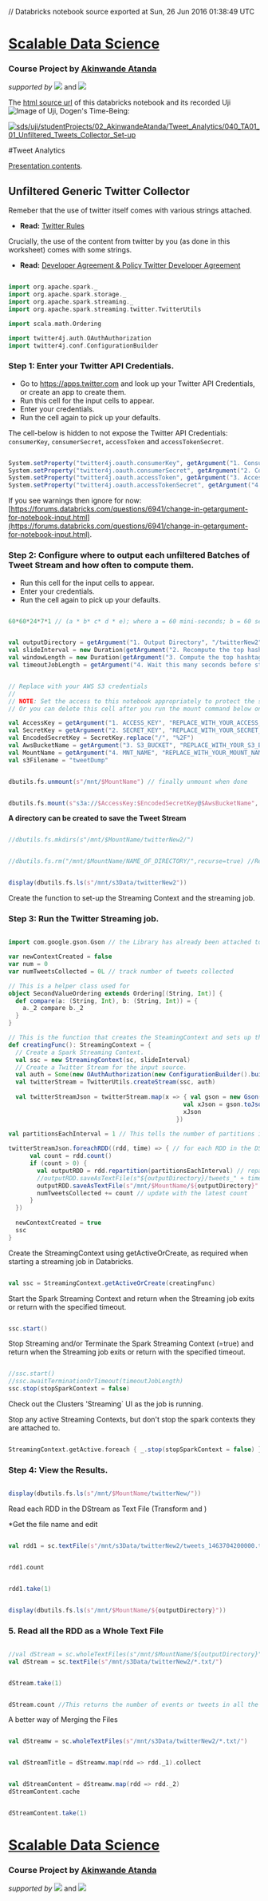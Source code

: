 // Databricks notebook source exported at Sun, 26 Jun 2016 01:38:49 UTC


# [Scalable Data Science](http://www.math.canterbury.ac.nz/~r.sainudiin/courses/ScalableDataScience/)


### Course Project by [Akinwande Atanda](https://nz.linkedin.com/in/akinwande-atanda)

*supported by* [![](https://raw.githubusercontent.com/raazesh-sainudiin/scalable-data-science/master/images/databricks_logoTM_200px.png)](https://databricks.com/)
and 
[![](https://raw.githubusercontent.com/raazesh-sainudiin/scalable-data-science/master/images/AWS_logoTM_200px.png)](https://www.awseducate.com/microsite/CommunitiesEngageHome)





The [html source url](https://raw.githubusercontent.com/raazesh-sainudiin/scalable-data-science/master/db/studentProjects/02_AkinwandeAtanda/Tweet_Analytics/040_TA01_01_Unfiltered_Tweets_Collector_Set-up.html) of this databricks notebook and its recorded Uji ![Image of Uji, Dogen's Time-Being](https://raw.githubusercontent.com/raazesh-sainudiin/scalable-data-science/master/images/UjiTimeBeingDogen.png "uji"):

[![sds/uji/studentProjects/02_AkinwandeAtanda/Tweet_Analytics/040_TA01_01_Unfiltered_Tweets_Collector_Set-up](http://img.youtube.com/vi/zJirlHAV6YU/0.jpg)](https://www.youtube.com/v/zJirlHAV6YU?rel=0&autoplay=1&modestbranding=1&start=0&end=1611)





#Tweet Analytics

[Presentation contents](https://github.com/aaa121/Spark-Tweet-Streaming-Presentation-May-2016).






## Unfiltered Generic Twitter Collector


Remeber that the use of twitter itself comes with various strings attached. 
- **Read:** [Twitter Rules](https://twitter.com/rules)


Crucially, the use of the content from twitter by you (as done in this worksheet) comes with some strings.
- **Read:** [Developer Agreement & Policy Twitter Developer Agreement](https://dev.twitter.com/overview/terms/agreement-and-policy)


```scala

import org.apache.spark._
import org.apache.spark.storage._
import org.apache.spark.streaming._
import org.apache.spark.streaming.twitter.TwitterUtils

import scala.math.Ordering

import twitter4j.auth.OAuthAuthorization
import twitter4j.conf.ConfigurationBuilder

```



### Step 1: Enter your Twitter API Credentials.
* Go to https://apps.twitter.com and look up your Twitter API Credentials, or create an app to create them.
* Run this cell for the input cells to appear.
* Enter your credentials.
* Run the cell again to pick up your defaults.

The cell-below is hidden to not expose the Twitter API Credentials: `consumerKey`, `consumerSecret`, `accessToken` and `accessTokenSecret`.


```scala

System.setProperty("twitter4j.oauth.consumerKey", getArgument("1. Consumer Key (API Key)", ""))
System.setProperty("twitter4j.oauth.consumerSecret", getArgument("2. Consumer Secret (API Secret)", ""))
System.setProperty("twitter4j.oauth.accessToken", getArgument("3. Access Token", ""))
System.setProperty("twitter4j.oauth.accessTokenSecret", getArgument("4. Access Token Secret", ""))

```



If you see warnings then ignore for now:
[https://forums.databricks.com/questions/6941/change-in-getargument-for-notebook-input.html](https://forums.databricks.com/questions/6941/change-in-getargument-for-notebook-input.html).






### Step 2: Configure where to output each unfiltered Batches of Tweet Stream and how often to compute them.
* Run this cell for the input cells to appear.
* Enter your credentials.
* Run the cell again to pick up your defaults.


```scala

60*60*24*7*1 // (a * b* c* d * e); where a = 60 mini-seconds; b = 60 secods; c = number of hours within a day (range(1,24)); d = numnber of days (range(1,7)); e = number of weeks (range(1,@));

```
```scala

val outputDirectory = getArgument("1. Output Directory", "/twitterNew2")
val slideInterval = new Duration(getArgument("2. Recompute the top hashtags every N seconds", "1").toInt * 1000)
val windowLength = new Duration(getArgument("3. Compute the top hashtags for the last N seconds", "5").toInt * 1000) // not used now
val timeoutJobLength = getArgument("4. Wait this many seconds before stopping the streaming job", "100").toInt * 1000

```
```scala

// Replace with your AWS S3 credentials
//
// NOTE: Set the access to this notebook appropriately to protect the security of your keys.
// Or you can delete this cell after you run the mount command below once successfully.

val AccessKey = getArgument("1. ACCESS_KEY", "REPLACE_WITH_YOUR_ACCESS_KEY")
val SecretKey = getArgument("2. SECRET_KEY", "REPLACE_WITH_YOUR_SECRET_KEY")
val EncodedSecretKey = SecretKey.replace("/", "%2F")
val AwsBucketName = getArgument("3. S3_BUCKET", "REPLACE_WITH_YOUR_S3_BUCKET")
val MountName = getArgument("4. MNT_NAME", "REPLACE_WITH_YOUR_MOUNT_NAME")
val s3Filename = "tweetDump"

```
```scala

dbutils.fs.unmount(s"/mnt/$MountName") // finally unmount when done

```
```scala

dbutils.fs.mount(s"s3a://$AccessKey:$EncodedSecretKey@$AwsBucketName", s"/mnt/$MountName")

```


 **A directory can be created to save the Tweet Stream**


```scala

//dbutils.fs.mkdirs(s"/mnt/$MountName/twitterNew2/")

```
```scala

//dbutils.fs.rm("/mnt/$MountName/NAME_OF_DIRECTORY/",recurse=true) //Remove the directory if previously created and no longer required for further use. 

```
```scala

display(dbutils.fs.ls(s"/mnt/s3Data/twitterNew2"))

```


 
Create the function to set-up the Streaming Context and the streaming job.






### Step 3: Run the Twitter Streaming job.


```scala

import com.google.gson.Gson // the Library has already been attached to this cluster (show live how to do this from scratch?)

var newContextCreated = false
var num = 0
var numTweetsCollected = 0L // track number of tweets collected

// This is a helper class used for 
object SecondValueOrdering extends Ordering[(String, Int)] {
  def compare(a: (String, Int), b: (String, Int)) = {
    a._2 compare b._2
  }
}

// This is the function that creates the SteamingContext and sets up the Spark Streaming job.
def creatingFunc(): StreamingContext = {
  // Create a Spark Streaming Context.
  val ssc = new StreamingContext(sc, slideInterval)
  // Create a Twitter Stream for the input source. 
  val auth = Some(new OAuthAuthorization(new ConfigurationBuilder().build()))
  val twitterStream = TwitterUtils.createStream(ssc, auth)
  
  val twitterStreamJson = twitterStream.map(x => { val gson = new Gson();
                                                 val xJson = gson.toJson(x)
                                                 xJson
                                               }) 
  
val partitionsEachInterval = 1 // This tells the number of partitions in each RDD of tweets in the DStream.

twitterStreamJson.foreachRDD((rdd, time) => { // for each RDD in the DStream
      val count = rdd.count()
      if (count > 0) {
        val outputRDD = rdd.repartition(partitionsEachInterval) // repartition as desired
        //outputRDD.saveAsTextFile(s"${outputDirectory}/tweets_" + time.milliseconds.toString) // save as textfile
        outputRDD.saveAsTextFile(s"/mnt/$MountName/${outputDirectory}" + "/tweets_" + time.milliseconds.toString+".txt") // save as textfile in s3
        numTweetsCollected += count // update with the latest count
      }
  })
  
  newContextCreated = true
  ssc
}

```


 
Create the StreamingContext using getActiveOrCreate, as required when starting a streaming job in Databricks.


```scala

val ssc = StreamingContext.getActiveOrCreate(creatingFunc)

```




Start the Spark Streaming Context and return when the Streaming job exits or return with the specified timeout.  


```scala

ssc.start()

```




Stop Streaming and/or Terminate the Spark Streaming Context (=true) and return when the Streaming job exits or return with the specified timeout.  


```scala

//ssc.start()
//ssc.awaitTerminationOrTimeout(timeoutJobLength)
ssc.stop(stopSparkContext = false)

```



Check out the Clusters 'Streaming` UI as the job is running.






Stop any active Streaming Contexts, but don't stop the spark contexts they are attached to.


```scala

StreamingContext.getActive.foreach { _.stop(stopSparkContext = false) }

```




### Step 4: View the Results.


```scala

display(dbutils.fs.ls(s"/mnt/$MountName/twitterNew/"))

```


 Read each RDD in the DStream as Text File (Transform and )

  *Get the file name and edit


```scala

val rdd1 = sc.textFile(s"/mnt/s3Data/twitterNew2/tweets_1463704200000.txt/")

```
```scala

rdd1.count

```
```scala

rdd1.take(1)

```
```scala

display(dbutils.fs.ls(s"/mnt/$MountName/${outputDirectory}"))

```



### 5. Read all the RDD as a Whole Text File


```scala

//val dStream = sc.wholeTextFiles(s"/mnt/$MountName/${outputDirectory}")
val dStream = sc.textFile(s"/mnt/s3Data/twitterNew2/*.txt/")

```
```scala

dStream.take(1)

```
```scala

dStream.count //This returns the number of events or tweets in all the RDD stream

```


 A better way of Merging the Files


```scala

val dStreamw = sc.wholeTextFiles(s"/mnt/s3Data/twitterNew2/*.txt/")

```
```scala

val dStreamTitle = dStreamw.map(rdd => rdd._1).collect

```
```scala

val dStreamContent = dStreamw.map(rdd => rdd._2)
dStreamContent.cache

```
```scala

dStreamContent.take(1)

```




# [Scalable Data Science](http://www.math.canterbury.ac.nz/~r.sainudiin/courses/ScalableDataScience/)


### Course Project by [Akinwande Atanda](https://nz.linkedin.com/in/akinwande-atanda)

*supported by* [![](https://raw.githubusercontent.com/raazesh-sainudiin/scalable-data-science/master/images/databricks_logoTM_200px.png)](https://databricks.com/)
and 
[![](https://raw.githubusercontent.com/raazesh-sainudiin/scalable-data-science/master/images/AWS_logoTM_200px.png)](https://www.awseducate.com/microsite/CommunitiesEngageHome)
